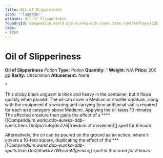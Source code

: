 ```yaml
---
title: Oil of Slipperiness
icon: ':luggage:'
aliases: Oil of Slipperiness
foundryId: Compendium.world.ddb-eureka-ddb-items.Item.ryWtfkHfnqsyjqZE
tags:
- Item
---
```


# Oil of Slipperiness

**Oil of Slipperiness**
_Potion_
**Type:** Potion
**Quantity:** 1
**Weight:** N/A
**Price:** 200 gp
**Rarity:** Uncommon
**Attunement:** None

*<p>This sticky black unguent is thick and heavy in the container, but it flows quickly when poured. The oil can cover a Medium or smaller creature, along with the equipment it's wearing and carrying (one additional vial is required for each size category above Medium). Applying the oil takes 10 minutes. The affected creature then gains the effect of a ****[[Compendium.world.ddb-eureka-ddb-spells.Item.TIn3po2ruBq6mTz6|freedom of movement]] spell for 8 hours.

Alternatively, the oil can be poured on the ground as an action, where it covers a 10-foot square, duplicating the effect of the ****[[Compendium.world.ddb-eureka-ddb-spells.Item.Dm2dhwUiV7WEezmV|grease]] spell in that area for 8 hours.</p>*